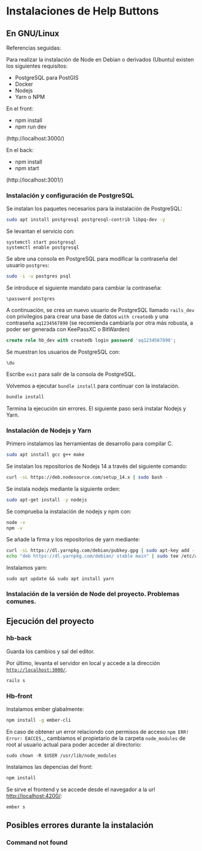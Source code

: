 # Instalaciones de Help Buttons

## En GNU/Linux

Referencias seguidas:

Para realizar la instalación de Node en Debian o derivados (Ubuntu) existen los siguientes requisitos:

- PostgreSQL para PostGIS
- Docker
- Nodejs
- Yarn o NPM

En el front:
- npm install
- npm run dev

(http://localhost:3000/)

En el back:
- npm install
- npm start

(http://localhost:3001/)


### Instalación y configuración de PostgreSQL

Se instalan los paquetes necesarios para la instalación de PostgreSQL:
```bash
sudo apt install postgresql postgresql-contrib libpq-dev -y
```
Se levantan el servicio con:
```
systemctl start postgresql
systemctl enable postgresql
```
Se abre una consola en PostgreSQL para modificar la contraseña del usuario `postgres`:
```bash
sudo -i -u postgres psql
```

Se introduce el siguiente mandato para cambiar la contraseña:
```
\password postgres
```

A continuación, se crea un nuevo usuario de PostgreSQL llamado `rails_dev` con privilegios para crear una base de datos `with createdb` y una contraseña `aq1234567890` (se recomienda cambiarla por otra más robusta, a poder ser generada con KeePassXC o BitWarden)
```sql
create role hb_dev with createdb login password 'aq1234567890';
```

Se muestran los usuarios de PostgreSQL con:
```
\du
```

Escribe `exit` para salir de la consola de PostgreSQL.

Volvemos a ejecutar `bundle install` para continuar con la instalación.
```bash
bundle install
```

Termina la ejecución sin errores. El siguiente paso será instalar Nodejs y Yarn.

### Instalación de Nodejs y Yarn

Primero instalamos las herramientas de desarrollo para compilar C.
```bash
sudo apt install gcc g++ make
```

Se instalan los repositorios de Nodejs 14 a través del siguiente comando:
```bash
curl -sL https://deb.nodesource.com/setup_14.x | sudo bash -
```

Se instala nodejs mediante la siguiente orden:
```bash
sudo apt-get install -y nodejs
```

Se comprueba la instalación de nodejs y npm con:
```bash
node -v
npm -v
```

Se añade la firma y los repositorios de yarn mediante:
```bash
curl -sL https://dl.yarnpkg.com/debian/pubkey.gpg | sudo apt-key add -
echo "deb https://dl.yarnpkg.com/debian/ stable main" | sudo tee /etc/apt/sources.list.d/yarn.list
```
Instalamos yarn:
```
sudo apt update && sudo apt install yarn
```

### Instalación de la versión de Node del proyecto. Problemas comunes.

## Ejecución del proyecto

### hb-back


Guarda los cambios y sal del editor.

Por último, levanta el servidor en local y accede a la dirección [`http://localhost:3000/`](http://localhost:3000/).
```bash
rails s
```

### Hb-front

Instalamos ember glabalmente:
```bash
npm install -g ember-cli
```

En caso de obtener un error relaciondo con permisos de acceso `npm ERR! Error: EACCES,`, cambiamos el propietario de la carpeta `node_modules` de root al usuario actual para poder acceder al directorio:
```
sudo chown -R $USER /usr/lib/node_modules
```

Instalamos las depencias del front:
```bash
npm install
```

Se sirve el frontend y se accede desde el navegador a la url [http://localhost:4200/](http://localhost:4200/):
```
ember s
```

## Posibles errores durante la instalación

### Command not found
